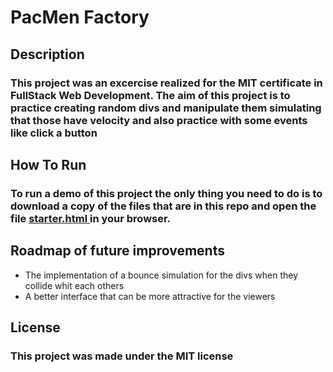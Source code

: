 # PacMen Factory 

## Description

### This project was an excercise realized for the MIT certificate in FullStack Web Development. The aim of this project is to practice creating random divs and manipulate them simulating that those have velocity and also practice with some events like click a button

## How To Run

### To run a demo of this project the only thing you need to do is to download a copy of the files that are in this repo and open the file <u> starter.html </u> in your browser. 

## Roadmap of future improvements

* The implementation of a bounce simulation for the divs when they collide whit each others
* A better interface that can be more attractive for the viewers

## License 

### This project was made under the MIT license

